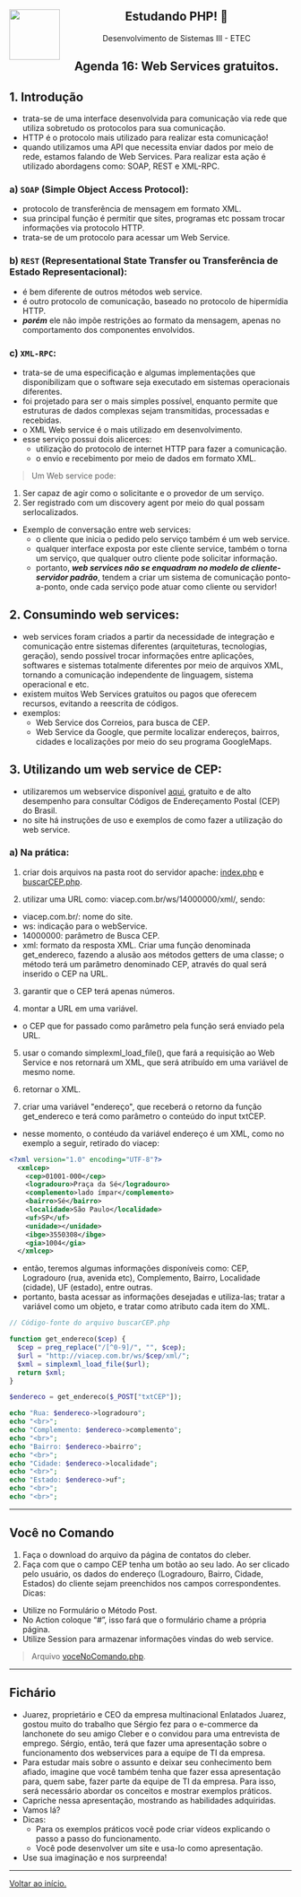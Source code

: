 <div align="center">
<a href="https://github.com/monicaquintal" target="_blank"><img align="left" height="90" src="https://cdn.jsdelivr.net/gh/devicons/devicon/icons/php/php-plain.svg"/></a>  
<h2>Estudando PHP! 🐘</h2>
<p>Desenvolvimento de Sistemas III - ETEC</p>
</div>

<div align="center">
<h2>Agenda 16: Web Services gratuitos.</h2>
</div>

## 1. Introdução

- trata-se de uma interface desenvolvida para comunicação via rede que utiliza sobretudo os protocolos para sua comunicação. 
- HTTP é o protocolo mais utilizado para realizar esta comunicação!
- quando utilizamos uma API que necessita enviar dados por meio de rede, estamos falando de Web Services. Para realizar esta ação é utilizado abordagens como: SOAP, REST e XML-RPC.

### a) `SOAP` (Simple Object Access Protocol):

- protocolo de transferência de mensagem em formato XML.
- sua principal função é permitir que sites, programas etc possam trocar informações via protocolo HTTP. 
- trata-se de um protocolo para acessar um Web Service.

### b) `REST` (Representational State Transfer ou Transferência de Estado Representacional):

- é bem diferente de outros métodos web service.
- é outro protocolo de comunicação, baseado no protocolo de hipermídia HTTP. 
- ***porém*** ele não impõe restrições ao formato da mensagem, apenas no comportamento dos componentes envolvidos.

### c) `XML-RPC`:

- trata-se de uma especificação e algumas implementações que disponibilizam que o software seja executado em sistemas operacionais diferentes.
- foi projetado para ser o mais simples possível, enquanto permite que estruturas de dados complexas sejam transmitidas, processadas e recebidas.
- o XML Web service é o mais utilizado em desenvolvimento. 
- esse serviço possui dois alicerces:
  - utilização do protocolo de internet HTTP para fazer a comunicação.
  - o envio e recebimento por meio de dados em formato XML.

> Um Web service pode:
1. Ser capaz de agir como o solicitante e o provedor de um serviço.
2. Ser registrado com um discovery agent por meio do qual possam serlocalizados.

- Exemplo de conversação entre web services:
  - o cliente que inicia o pedido pelo serviço também é um web service. 
  - qualquer interface exposta por este cliente service, também o torna um serviço, que qualquer outro cliente pode solicitar informação. 
  - portanto, ***web services não se enquadram no modelo de cliente-servidor padrão***, tendem a criar um sistema de comunicação ponto-a-ponto, onde cada serviço pode atuar como cliente ou servidor!

## 2. Consumindo web services:

- web services foram criados a partir da necessidade de integração e comunicação entre sistemas diferentes (arquiteturas, tecnologias, geração), sendo possível trocar informações entre aplicações, softwares e sistemas totalmente diferentes por meio de arquivos XML, tornando a comunicação independente de linguagem, sistema operacional e etc.
- existem muitos Web Services gratuitos ou pagos que oferecem recursos, evitando a reescrita de códigos.
- exemplos: 
  - Web Service dos Correios, para busca de CEP.
  - Web Service da Google, que permite localizar endereços, bairros, cidades e localizações por meio do seu programa GoogleMaps.

## 3. Utilizando um web service de CEP:

- utilizaremos um webservice disponível [aqui](https://viacep.com.br/), gratuito e de alto desempenho para consultar Códigos de Endereçamento Postal (CEP) do Brasil.
- no site há instruções de uso e exemplos de como fazer a utilização do web service. 

### a) Na prática:

1. criar dois arquivos na pasta root do servidor apache: [index.php](./projects/cep/index.php) e [buscarCEP.php](./projects/cep/buscarCep.php).

2. utilizar uma URL como: viacep.com.br/ws/14000000/xml/, sendo:
  - viacep.com.br/: nome do site.
  - ws: indicação para o webService.
  - 14000000: parâmetro de Busca CEP.
  - xml: formato da resposta XML.
Criar uma função denominada get_endereco, fazendo a alusão aos métodos getters de uma classe; o método terá um parâmetro denominado CEP, através do qual será inserido o CEP na URL.

3. garantir que o CEP terá apenas números.

4. montar a URL em uma variável.
  - o CEP que for passado como parâmetro pela função será
enviado pela URL. 

5. usar o comando simplexml_load_file(), que fará a requisição ao Web
Service e nos retornará um XML, que será atribuído em uma variável de mesmo nome.

6. retornar o XML.

7. criar uma variável "endereço", que receberá o retorno da função get_endereco e terá como parâmetro o conteúdo do input txtCEP.
  - nesse momento, o contéudo da variável endereço é um XML, como no exemplo a seguir, retirado do viacep:

~~~xml
<?xml version="1.0" encoding="UTF-8"?>
  <xmlcep>
    <cep>01001-000</cep>
    <logradouro>Praça da Sé</logradouro>
    <complemento>lado ímpar</complemento>
    <bairro>Sé</bairro>
    <localidade>São Paulo</localidade>
    <uf>SP</uf>
    <unidade></unidade>
    <ibge>3550308</ibge>
    <gia>1004</gia>
  </xmlcep>
~~~

- então, teremos algumas informações disponíveis como: CEP, Logradouro (rua, avenida etc), Complemento, Bairro, Localidade (cidade), UF (estado), entre outras.
- portanto, basta acessar as informações desejadas e utiliza-las; tratar a variável como um objeto, e tratar como atributo cada item do XML.

~~~php
// Código-fonte do arquivo buscarCEP.php

function get_endereco($cep) {
  $cep = preg_replace("/[^0-9]/", "", $cep);
  $url = "http://viacep.com.br/ws/$cep/xml/";
  $xml = simplexml_load_file($url);
  return $xml;
}

$endereco = get_endereco($_POST["txtCEP"]);

echo "Rua: $endereco->logradouro";
echo "<br>";
echo "Complemento: $endereco->complemento";
echo "<br>";
echo "Bairro: $endereco->bairro";
echo "<br>";
echo "Cidade: $endereco->localidade";
echo "<br>";
echo "Estado: $endereco->uf";
echo "<br>";
echo "<br>";
~~~

---

## Você no Comando

1. Faça o download do arquivo da página de contatos do cleber.
2. Faça com que o campo CEP tenha um botão ao seu lado. Ao ser clicado pelo usuário, os dados do endereço (Logradouro, Bairro, Cidade, Estados) do cliente sejam preenchidos nos campos correspondentes.
Dicas:
- Utilize no Formulário o Método Post.
- No Action coloque “#”, isso fará que o formulário chame a própria página.
- Utilize Session para armazenar informações vindas do web service.

> Arquivo [voceNoComando.php](./projects/voce-no-comando/voceNoComando.php).
---

## Fichário

- Juarez, proprietário e CEO da empresa multinacional Enlatados Juarez, gostou muito do trabalho que Sérgio fez para o e-commerce da lanchonete do seu amigo Cleber e o convidou para uma entrevista de emprego. Sérgio, então, terá que fazer uma apresentação sobre o funcionamento dos webservices para a equipe de TI da empresa.
- Para estudar mais sobre o assunto e deixar seu conhecimento bem afiado, imagine que você também tenha que fazer essa apresentação para, quem sabe, fazer parte da equipe de TI da empresa. Para isso, será necessário abordar os conceitos e mostrar exemplos práticos.
- Capriche nessa apresentação, mostrando as habilidades adquiridas.
- Vamos lá?
- Dicas:
  - Para os exemplos práticos você pode criar vídeos explicando o passo a passo do funcionamento.
  - Você pode desenvolver um site e usa-lo como apresentação.
- Use sua imaginação e nos surpreenda!

---

[Voltar ao início.](https://github.com/monicaquintal/disciplina_DS_III_ETEC)